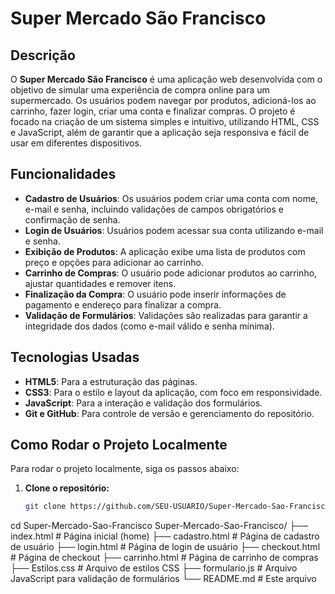 # Super Mercado São Francisco

## Descrição

O **Super Mercado São Francisco** é uma aplicação web desenvolvida com o objetivo de simular uma experiência de compra online para um supermercado. Os usuários podem navegar por produtos, adicioná-los ao carrinho, fazer login, criar uma conta e finalizar compras. O projeto é focado na criação de um sistema simples e intuitivo, utilizando HTML, CSS e JavaScript, além de garantir que a aplicação seja responsiva e fácil de usar em diferentes dispositivos.

## Funcionalidades

- **Cadastro de Usuários**: Os usuários podem criar uma conta com nome, e-mail e senha, incluindo validações de campos obrigatórios e confirmação de senha.
- **Login de Usuários**: Usuários podem acessar sua conta utilizando e-mail e senha.
- **Exibição de Produtos**: A aplicação exibe uma lista de produtos com preço e opções para adicionar ao carrinho.
- **Carrinho de Compras**: O usuário pode adicionar produtos ao carrinho, ajustar quantidades e remover itens.
- **Finalização da Compra**: O usuário pode inserir informações de pagamento e endereço para finalizar a compra.
- **Validação de Formulários**: Validações são realizadas para garantir a integridade dos dados (como e-mail válido e senha mínima).

## Tecnologias Usadas

- **HTML5**: Para a estruturação das páginas.
- **CSS3**: Para o estilo e layout da aplicação, com foco em responsividade.
- **JavaScript**: Para a interação e validação dos formulários.
- **Git e GitHub**: Para controle de versão e gerenciamento do repositório.

## Como Rodar o Projeto Localmente

Para rodar o projeto localmente, siga os passos abaixo:

1. **Clone o repositório:**
   ```bash
   git clone https://github.com/SEU-USUARIO/Super-Mercado-Sao-Francisco.git
cd Super-Mercado-Sao-Francisco
Super-Mercado-Sao-Francisco/
├── index.html              # Página inicial (home)
├── cadastro.html           # Página de cadastro de usuário
├── login.html              # Página de login de usuário
├── checkout.html           # Página de checkout
├── carrinho.html           # Página de carrinho de compras
├── Estilos.css             # Arquivo de estilos CSS
├── formulario.js           # Arquivo JavaScript para validação de formulários
└── README.md               # Este arquivo
